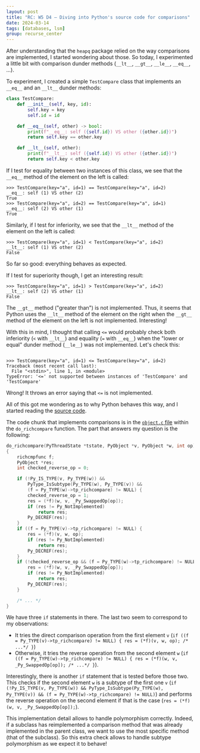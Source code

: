 ```yaml
---
layout: post
title: "RC: W5 D4 — Diving into Python's source code for comparisons"
date: 2024-03-14
tags: [databases, lsm]
group: recurse_center
---
```


After understanding that the `heapq` package relied on the way comparisons are implemented, I started
wondering about those. So today, I experimented a little bit with comparison dunder methods (`__lt__`, `__gt__`,
`__le__`, `__eq__`, ...).

To experiment, I created a simple `TestCompare` class that implements an `__eq__` and an `__lt__` dunder methods:

```python
class TestCompare:
    def __init__(self, key, id):
        self.key = key
        self.id = id

    def __eq__(self, other) -> bool:
        print(f"__eq__: self ({self.id}) VS other ({other.id})")
        return self.key == other.key

    def __lt__(self, other):
        print(f"__lt__: self ({self.id}) VS other ({other.id})")
        return self.key < other.key
```

If I test for equality between two instances of this class, we see that the `__eq__` method of the element on the left
is called:

```shell
>>> TestCompare(key="a", id=1) == TestCompare(key="a", id=2)
__eq__: self (1) VS other (2)
True
>>> TestCompare(key="a", id=2) == TestCompare(key="a", id=1)
__eq__: self (2) VS other (1)
True
```

Similarly, if I test for inferiority, we see that the `__lt__` method of the element on the left is called:

```shell
>>> TestCompare(key="a", id=1) < TestCompare(key="a", id=2)
__lt__: self (1) VS other (2)
False
```

So far so good: everything behaves as expected.

If I test for superiority though, I get an interesting result:

```shell
>>> TestCompare(key="a", id=1) > TestCompare(key="a", id=2)
__lt__: self (2) VS other (1)
False
```

The `__gt__` method ("greater than") is not implemented.
Thus, it seems that Python uses the `__lt__` method of the element on the right when the `__gt__` method of the element
on the left is not implemented. Interesting!

With this in mind, I thought that calling `<=` would probably check both inferiority (`<` with `__lt__`) and
equality (`=` with `__eq__`) when the "lower or equal" dunder method (`__le__`) was not implemented.
Let's check this:

```shell

>>> TestCompare(key="a", id=1) <= TestCompare(key="a", id=2)
Traceback (most recent call last):
  File "<stdin>", line 1, in <module>
TypeError: '<=' not supported between instances of 'TestCompare' and 'TestCompare'
```

Wrong! It throws an error saying that `<=` is not implemented.

All of this got me wondering as to why Python behaves this way, and I started reading
the [source code](https://github.com/python/cpython).

The code chunk that implements comparisons is in
the [`object.c` file](https://github.com/python/cpython/blob/main/Objects/object.c) within the `do_richcompare`
function. The part that answers my question is the following:

```c
do_richcompare(PyThreadState *tstate, PyObject *v, PyObject *w, int op)
{
    richcmpfunc f;
    PyObject *res;
    int checked_reverse_op = 0;

    if (!Py_IS_TYPE(v, Py_TYPE(w)) &&
        PyType_IsSubtype(Py_TYPE(w), Py_TYPE(v)) &&
        (f = Py_TYPE(w)->tp_richcompare) != NULL) {
        checked_reverse_op = 1;
        res = (*f)(w, v, _Py_SwappedOp[op]);
        if (res != Py_NotImplemented)
            return res;
        Py_DECREF(res);
    }
    if ((f = Py_TYPE(v)->tp_richcompare) != NULL) {
        res = (*f)(v, w, op);
        if (res != Py_NotImplemented)
            return res;
        Py_DECREF(res);
    }
    if (!checked_reverse_op && (f = Py_TYPE(w)->tp_richcompare) != NULL) {
        res = (*f)(w, v, _Py_SwappedOp[op]);
        if (res != Py_NotImplemented)
            return res;
        Py_DECREF(res);
    }

    /* ... */
}
```

We have three `if` statements in there.
The last two seem to correspond to my observations:

- It tries the direct comparison operation from the first
  element `v` (`if ((f = Py_TYPE(v)->tp_richcompare) != NULL) { res = (*f)(v, w, op); /* ...*/ }`)
- Otherwise, it tries the reverse operation from the second
  element `w` (`if ((f = Py_TYPE(w)->tp_richcompare) != NULL) { res = (*f)(w, v, _Py_SwappedOp[op]); /* ...*/ }`).

Interestingly, there is another `if` statement that is tested before those two.
This checks if the second element `w` is a subtype of the first one `v`
(`if (!Py_IS_TYPE(v, Py_TYPE(w)) && PyType_IsSubtype(Py_TYPE(w), Py_TYPE(v)) && (f = Py_TYPE(w)->tp_richcompare) != NULL)`)
and performs the reverse operation on the second element if that is the case (`res = (*f)(w, v, _Py_SwappedOp[op]);`).

This implementation detail allows to handle polymorphism correctly.
Indeed, if a subclass has reimplemented a comparison method that was already implemented in the parent class, we want to
use the most specific method (that of the subclass).
So this extra check allows to handle subtype polymorphism as we expect it to behave!
